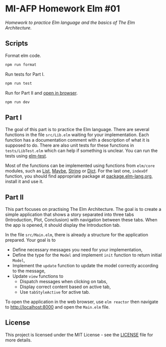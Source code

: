 # MI-AFP Homework Elm #01

_Homework to practice Elm language and the basics of The Elm Architecture._

## Scripts

Format elm code.

```bash
npm run format
```

Run tests for Part I.

```bash
npm run test
```

Run for Part II and [open in browser](http://localhost:8000/src/Main.elm).

```bash
npm run dev
```

## Part I

The goal of this part is to practice the Elm language. There are several functions in the file `src/Lib.elm` waiting for your implementation. Each function has a documentation comment with a description of what it is supposed to do. There are also unit tests for these functions in `tests/LibTest.elm` which can help if something is unclear. You can run the tests using [elm-test](https://github.com/elm-explorations/test).

Most of the functions can be implemented using functions from `elm/core` modules, such as [List](https://package.elm-lang.org/packages/elm/core/latest/List), [Maybe](https://package.elm-lang.org/packages/elm/core/latest/Maybe), [String](https://package.elm-lang.org/packages/elm/core/latest/String) or [Dict](https://package.elm-lang.org/packages/elm/core/latest/Dict). For the last one, `indexOf` function, you should find appropriate package at [package.elm-lang.org](https://package.elm-lang.org), install it and use it.

## Part II

This part focuses on practising The Elm Architecture. The goal is to create a simple application that shows a story separated into three tabs (Introduction, Plot, Conclusion) with navigation between these tabs. When the app is opened, it should display the Introduction tab.

In the file `src/Main.elm`, there is already a structure for the application prepared. Your goal is to

- Define necessary messages you need for your implementation,
- Define the type for the `Model` and implement `init` function to return initial `Model`,
- Implement the `update` function to update the model correctly according to the message,
- Update `view` functions to
  - Dispatch messages when clicking on tabs,
  - Display correct content based on active tab,
  - Use `tabStyleActive` for active tab.

To open the application in the web browser, use `elm reactor` then navigate to [http://localhost:8000](http://localhost:8000) and open the `Main.elm` file.

## License

This project is licensed under the MIT License - see the [LICENSE](LICENSE)
file for more details.
